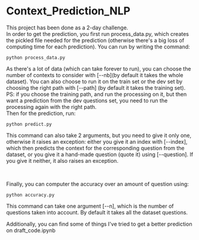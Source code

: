 # Context_Prediction_NLP

This project has been done as a 2-day challenge.
<br>
In order to get the prediction, you first run process_data.py, which creates the pickled file needed for the prediction (otherwise there's a big loss of computing time for each prediction). You can run by writing the command:
````
python process_data.py
`````

As there's a lot of data (which can take forever to run), you can choose the number of contexts to consider with [--nb](by default it takes the whole dataset). You can also choose to run it on the train set or the dev set by choosing the right path with [--path] (by default it takes the training set). PS: if you choose the training path, and run the processing on it, but then want a prediction from the dev questions set, you need to run the processing again with the right path.
<br>
Then for the prediction, run:
````
python predict.py
`````

This command can also take 2 arguments, but you need to give it only one, otherwise it raises an exception: either you give it an index with [--index], which then predicts the context for the corresponding question from the dataset, or you give it a hand-made question (quote it) using [--question]. If you give it neither, it also raises an exception.

<br>

Finally, you can computer the accuracy over an amount of question using:
````
python accuracy.py
`````

This command can take one argument [--n], which is the number of questions taken into account. By default it takes all the dataset questions.
<br>

Additionally, you can find some of things I've tried to get a better prediction on draft_code.ipynb
